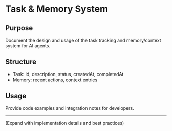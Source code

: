 # Task & Memory System

## Purpose
Document the design and usage of the task tracking and memory/context system for AI agents.

## Structure
- Task: id, description, status, createdAt, completedAt
- Memory: recent actions, context entries

## Usage
Provide code examples and integration notes for developers.

---
(Expand with implementation details and best practices)
